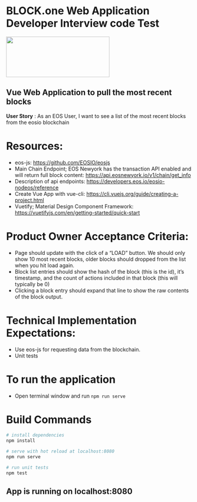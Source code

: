 # BLOCK.one Web Application Developer Interview code Test

<img src="https://block.one/wp-content/uploads/2018/04/logo-1.png" style="width: 280px; height: 110px"/>

## Vue Web Application to pull the most recent blocks

**User Story** : As an EOS User, I want to see a list of the most recent blocks from the eosio blockchain

# Resources:
  - eos-js: https://github.com/EOSIO/eosjs
  - Main Chain Endpoint; EOS Newyork has the transaction API enabled and will return full
    block content: https://api.eosnewyork.io/v1/chain/get_info
  - Description of api endpoints: https://developers.eos.io/eosio-nodeos/reference 
  - Create Vue App with vue-cli: https://cli.vuejs.org/guide/creating-a-project.html
  - Vuetify; Material Design Component Framework: https://vuetifyjs.com/en/getting-started/quick-start

# Product Owner Acceptance Criteria:
  - Page should update with the click of a “LOAD” button. We should only show 10 most
recent blocks, older blocks should dropped from the list when you hit load again.
  - Block list entries should show the hash of the block (this is the id), it’s timestamp, and
the count of actions included in that block (this will typically be 0)
  - Clicking a block entry should expand that line to show the raw contents of the block
output.

# Technical Implementation Expectations:
  - Use eos-js for requesting data from the blockchain.
  - Unit tests
  
# To run the application
- Open terminal window and run <code>npm run serve</code>

# Build Commands

``` bash
# install dependencies
npm install

# serve with hot reload at localhost:8080
npm run serve

# run unit tests
npm test
```

## App is running on localhost:8080
